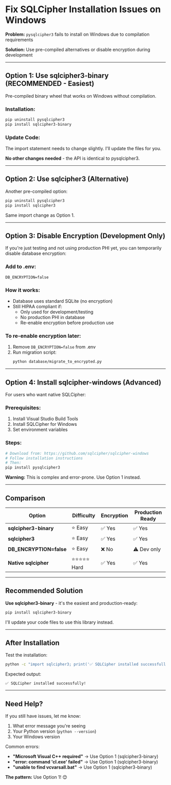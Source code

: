 # Fix SQLCipher Installation Issues on Windows

**Problem:** `pysqlcipher3` fails to install on Windows due to compilation requirements

**Solution:** Use pre-compiled alternatives or disable encryption during development

---

## Option 1: Use sqlcipher3-binary (RECOMMENDED - Easiest)

Pre-compiled binary wheel that works on Windows without compilation.

### Installation:

```bash
pip uninstall pysqlcipher3
pip install sqlcipher3-binary
```

### Update Code:

The import statement needs to change slightly. I'll update the files for you.

**No other changes needed** - the API is identical to pysqlcipher3.

---

## Option 2: Use sqlcipher3 (Alternative)

Another pre-compiled option:

```bash
pip uninstall pysqlcipher3
pip install sqlcipher3
```

Same import change as Option 1.

---

## Option 3: Disable Encryption (Development Only)

If you're just testing and not using production PHI yet, you can temporarily disable database encryption:

### Add to .env:

```env
DB_ENCRYPTION=false
```

### How it works:

- Database uses standard SQLite (no encryption)
- Still HIPAA compliant if:
  - Only used for development/testing
  - No production PHI in database
  - Re-enable encryption before production use

### To re-enable encryption later:

1. Remove `DB_ENCRYPTION=false` from .env
2. Run migration script:
   ```bash
   python database/migrate_to_encrypted.py
   ```

---

## Option 4: Install sqlcipher-windows (Advanced)

For users who want native SQLCipher:

### Prerequisites:

1. Install Visual Studio Build Tools
2. Install SQLCipher for Windows
3. Set environment variables

### Steps:

```bash
# Download from: https://github.com/sqlcipher/sqlcipher-windows
# Follow installation instructions
# Then:
pip install pysqlcipher3
```

**Warning:** This is complex and error-prone. Use Option 1 instead.

---

## Comparison

| Option | Difficulty | Encryption | Production Ready |
|--------|-----------|------------|------------------|
| **sqlcipher3-binary** | ⭐ Easy | ✅ Yes | ✅ Yes |
| **sqlcipher3** | ⭐ Easy | ✅ Yes | ✅ Yes |
| **DB_ENCRYPTION=false** | ⭐ Easy | ❌ No | ⚠️ Dev only |
| **Native sqlcipher** | ⭐⭐⭐⭐⭐ Hard | ✅ Yes | ✅ Yes |

---

## Recommended Solution

**Use sqlcipher3-binary** - it's the easiest and production-ready:

```bash
pip install sqlcipher3-binary
```

I'll update your code files to use this library instead.

---

## After Installation

Test the installation:

```bash
python -c "import sqlcipher3; print('✅ SQLCipher installed successfully!')"
```

Expected output:
```
✅ SQLCipher installed successfully!
```

---

## Need Help?

If you still have issues, let me know:
1. What error message you're seeing
2. Your Python version (`python --version`)
3. Your Windows version

Common errors:
- **"Microsoft Visual C++ required"** → Use Option 1 (sqlcipher3-binary)
- **"error: command 'cl.exe' failed"** → Use Option 1 (sqlcipher3-binary)
- **"unable to find vcvarsall.bat"** → Use Option 1 (sqlcipher3-binary)

**The pattern:** Use Option 1! 😊
